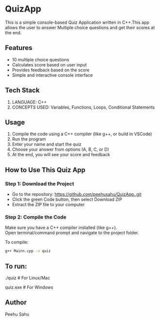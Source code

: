# QuizApp

This is a simple console-based Quiz Application written in C++.This app allows the user to answer
Multiple choice questions and get their scores at the end. 

## Features
- 10 multiple choice questions
- Calculates score based on user input
- Provides feedback based on the score
- Simple and interactive console interface

## Tech Stack
1. LANGUAGE: C++
2. CONCEPTS USED: Variables, Functions, Loops, Conditional Statements


## Usage
1. Compile the code using a C++ compiler (like g++, or build in VSCode)
2. Run the program
3. Enter your name and start the quiz
4. Choose your answer from options (A, B, C, or D)
5. At the end, you will see your score and feedback
   
##  How to Use This Quiz App

### Step 1: Download the Project

- Go to the repository: https://github.com/peehusahu/QuizApp..git
- Click the green Code button, then select Download ZIP  
- Extract the ZIP file to your computer


### Step 2: Compile the Code

Make sure you have a C++ compiler installed (like g++).  
Open terminal/command prompt and navigate to the project folder.

To compile:

```bash
g++ Mainn.cpp -o quiz
```

## To run:
./quiz       # For Linux/Mac

quiz.exe     # For Windows



## Author
Peehu Sahu  

